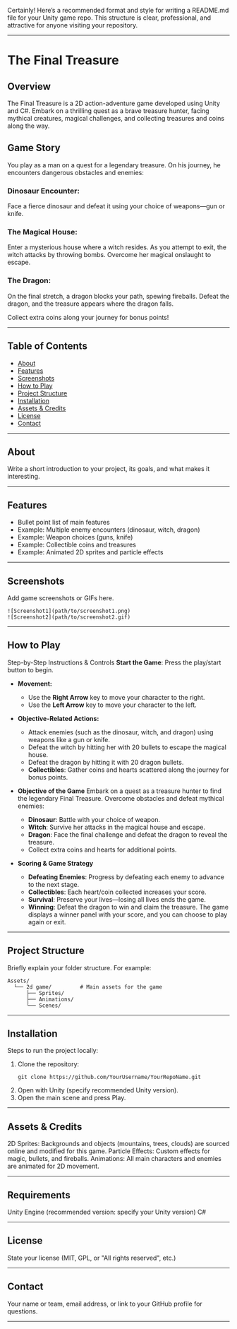 Certainly! Here’s a recommended format and style for writing a README.md file for your Unity game repo. This structure is clear, professional, and attractive for anyone visiting your repository.

---

# The Final Treasure

## Overview
The Final Treasure is a 2D action-adventure game developed using Unity and C#. Embark on a thrilling quest as a brave treasure hunter, facing mythical creatures, magical challenges, and collecting treasures and coins along the way.

## Game Story
You play as a man on a quest for a legendary treasure. On his journey, he encounters dangerous obstacles and enemies:

### Dinosaur Encounter:
Face a fierce dinosaur and defeat it using your choice of weapons—gun or knife.

### The Magical House:
Enter a mysterious house where a witch resides. As you attempt to exit, the witch attacks by throwing bombs. Overcome her magical onslaught to escape.

### The Dragon:
On the final stretch, a dragon blocks your path, spewing fireballs. Defeat the dragon, and the treasure appears where the dragon falls.

Collect extra coins along your journey for bonus points!

---

## Table of Contents

- [About](#about)
- [Features](#features)
- [Screenshots](#screenshots)
- [How to Play](#how-to-play)
- [Project Structure](#project-structure)
- [Installation](#installation)
- [Assets & Credits](#assets--credits)
- [License](#license)
- [Contact](#contact)

---

## About

Write a short introduction to your project, its goals, and what makes it interesting.

---

## Features

- Bullet point list of main features
- Example: Multiple enemy encounters (dinosaur, witch, dragon)
- Example: Weapon choices (guns, knife)
- Example: Collectible coins and treasures
- Example: Animated 2D sprites and particle effects

---

## Screenshots

Add game screenshots or GIFs here.

```
![Screenshot1](path/to/screenshot1.png)
![Screenshot2](path/to/screenshot2.gif)
```

---

## How to Play


Step-by-Step Instructions & Controls
**Start the Game**: Press the play/start button to begin.

* **Movement:**
  * Use the **Right Arrow** key to move your character to the right.
  * Use the **Left Arrow** key to move your character to the left.

* **Objective-Related Actions:**
  * Attack enemies (such as the dinosaur, witch, and dragon) using weapons like a gun or knife.
  * Defeat the witch by hitting her with 20 bullets to escape the magical house.
  * Defeat the dragon by hitting it with 20 dragon bullets.
  * **Collectibles**: Gather coins and hearts scattered along the journey for bonus points.

* **Objective of the Game**
  Embark on a quest as a treasure hunter to find the legendary Final Treasure.
  Overcome obstacles and defeat mythical enemies:
  * **Dinosaur**: Battle with your choice of weapon.
  * **Witch**: Survive her attacks in the magical house and escape.
  * **Dragon**: Face the final challenge and defeat the dragon to reveal the treasure.
  * Collect extra coins and hearts for additional points.

* **Scoring & Game Strategy**
  * **Defeating Enemies**: Progress by defeating each enemy to advance to the next stage.
  * **Collectibles**: Each heart/coin collected increases your score.
  * **Survival**: Preserve your lives—losing all lives ends the game.
  * **Winning**: Defeat the dragon to win and claim the treasure. The game displays a winner panel with your score, and you can choose to play again or exit.


---

## Project Structure

Briefly explain your folder structure. For example:

```
Assets/
  └── 2d game/         # Main assets for the game
      ├── Sprites/
      ├── Animations/
      └── Scenes/
```

---

## Installation

Steps to run the project locally:

1. Clone the repository:
   ```
   git clone https://github.com/YourUsername/YourRepoName.git
   ```
2. Open with Unity (specify recommended Unity version).
3. Open the main scene and press Play.

---

## Assets & Credits

2D Sprites: Backgrounds and objects (mountains, trees, clouds) are sourced online and modified for this game.
Particle Effects: Custom effects for magic, bullets, and fireballs.
Animations: All main characters and enemies are animated for 2D movement.

---

## Requirements
Unity Engine (recommended version: specify your Unity version)
C#

---

## License

State your license (MIT, GPL, or "All rights reserved", etc.)

---

## Contact

Your name or team, email address, or link to your GitHub profile for questions.

---
